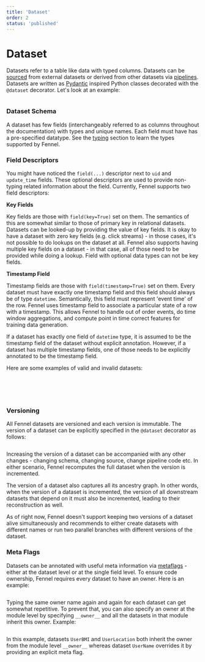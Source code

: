 ```yaml
---
title: 'Dataset'
order: 2
status: 'published'
---
```


# Dataset

Datasets refer to a table like data with typed columns. Datasets can be 
[sourced](/concepts/source) from external datasets or derived from other
datasets via [pipelines](/concepts/pipeline). Datasets are written as 
[Pydantic](https://docs.pydantic.dev/) inspired Python classes decorated 
with the `@dataset` decorator. Let's look at an example:

<pre snippet="datasets/datasets#user_dataset"></pre>

### Dataset Schema

A dataset has few fields (interchangeably referred to as columns throughout the
documentation) with types and unique names. Each field must have has a 
pre-specified datatype. See the [typing](/api-reference/data-types/core-types) 
section to learn the types supported by Fennel.

### Field Descriptors

You might have noticed the `field(...)` descriptor next to `uid` and 
`update_time` fields. These optional descriptors are used to provide non-typing
related information about the field. Currently, Fennel supports two
field descriptors:

**Key Fields**

Key fields are those with `field(key=True)` set on them. The semantics of this 
are somewhat similar to those of primary key in relational datasets. Datasets 
can be looked-up by providing the value of key fields. It is okay to have a 
dataset with zero key fields (e.g. click streams) - in those cases, it's not 
possible to do lookups on the dataset at all. Fennel also supports having 
multiple key fields on a dataset - in that case, all of those need to be 
provided while doing a lookup. Field with optional data types can not be key
fields. 

**Timestamp Field**

Timestamp fields are those with `field(timestamp=True)` set on them. Every 
dataset must have exactly one timestamp field and this field should always
be of type `datetime`. Semantically, this field must represent 'event time'
of the row. Fennel uses timestamp field to associate a particular state of
a row with a timestamp. This allows Fennel to handle out of order events, 
do time window aggregations, and compute point in time correct features for
training data generation.

If a dataset has exactly one field of `datetime` type, it is assumed to be
the timestamp field of the dataset without explicit annotation. However, if
a dataset has multiple timestamp fields, one of those needs to be explicitly
annotated to be the timestamp field.

Here are some examples of valid and invalid datasets:

<pre snippet="datasets/datasets#valid_user_dataset" status="success"
    message="Sole datetime field as timestamp field, okay to have no keys">
</pre>


<pre snippet="datasets/datasets#invalid_user_dataset_optional_key_field"
    status="error" message="Key fields can not have optional type"
    highlight="7">
</pre>


<pre snippet="datasets/datasets#invalid_user_dataset_no_datetime_field"
    status="error" message="No datetime field, so no timestamp field">
</pre>


<pre snippet="datasets/datasets#invalid_user_dataset_ambiguous_timestamp_field"
status="error" message="Multile datetime fields without explicit timestamp field"
    highlight="9,10">
</pre>

<pre snippet="datasets/datasets#valid_dataset_multiple_datetime_fields"
    status="success" message="Multiple datetime fields but one explicit timestamp field"
    highlight="9">
</pre>

### Versioning

All Fennel datasets are versioned and each version is immutable. The version of 
a dataset can be explicitly specified in the `@dataset` decorator as follows:

<pre snippet="datasets/datasets#dataset_version"></pre>

Increasing the version of a dataset can be accompanied with any other changes -
changing schema, changing source, change pipeline code etc. In either scenario,
Fennel recomputes the full dataset when the version is incremented.

The version of a dataset also captures all its ancestry graph. In other words, 
when the version of a dataset is incremented, the version of all downstream 
datasets that depend on it must also be incremented, leading to their 
reconstruction as well. 

As of right now, Fennel doesn't support keeping two versions of a dataset alive
simultaneously and recommends to either create datasets with different names or
run two parallel branches with different versions of the dataset.

### Meta Flags

Datasets can be annotated with useful meta information via 
[metaflags](/data-quality/metaflags) - either at the dataset level or at the 
single field level. To ensure code ownership, Fennel requires every dataset to
have an owner. Here is an example:

<pre snippet="datasets/datasets#metaflags_dataset" highlight="4"></pre>

Typing the same owner name again and again for each dataset can get somewhat
repetitive. To prevent that, you can also specify an owner at the module level
by specifying `__owner__` and all the datasets in that module inherit
this owner. Example:

<pre snippet="datasets/datasets#metaflags_dataset_default_owners" highlight="4"></pre>

In this example, datasets `UserBMI` and `UserLocation` both inherit the owner
from the module level `__owner__` whereas dataset `UserName` overrides it by
providing an explicit meta flag.